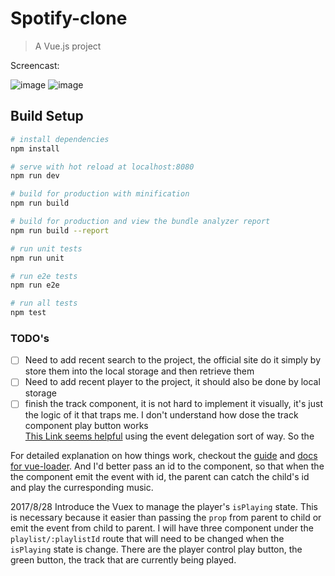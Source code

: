 # Spotify-clone

> A Vue.js project

Screencast:

![image](https://github.com/524119574/spotify-clone/blob/master/gif/featured.gif)
![image](https://github.com/524119574/spotify-clone/blob/master/gif/genres.gif)

## Build Setup

``` bash
# install dependencies
npm install

# serve with hot reload at localhost:8080
npm run dev

# build for production with minification
npm run build

# build for production and view the bundle analyzer report
npm run build --report

# run unit tests
npm run unit

# run e2e tests
npm run e2e

# run all tests
npm test
```
### TODO's

- [ ] Need to add recent search to the project, the official site do it simply by store them into the local storage and then retrieve them
- [ ] Need to add recent player to the project, it should also be done by local storage
- [ ] finish the track component, it is not hard to implement it visually, it's just the logic of it that traps me. I don't understand how dose the track component play button works  
[This Link seems helpful](https://vuejs.org/v2/guide/components.html#Custom-Events) using the event delegation sort of way. So the   

For detailed explanation on how things work, checkout the [guide](http://vuejs-templates.github.io/webpack/) and [docs for vue-loader](http://vuejs.github.io/vue-loader).
And I'd better pass an id to the component, so that when the the component emit the event with id, the parent can catch the child's id and play the curresponding music.


2017/8/28
Introduce the Vuex to manage the player's `isPlaying` state. This is necessary because it easier than passing the `prop` from parent to child or emit the event from child to parent. I will have three component under the `playlist/:playlistId` route that will need to be changed when the `isPlaying` state is change. There are the player control play button, the green button, the track that are currently being played.